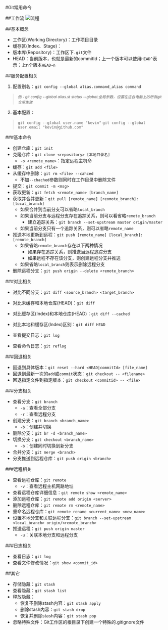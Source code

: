 #Git常用命令

##工作流
![流程](http://image.beekka.com/blog/2014/bg2014061202.jpg "流程")


##基本概念
+ 工作区(Working Directory)：工作项目目录
+ 缓存区(Index、Stage)：
+ 版本库(Repository)：工作区下`.git`文件
+ HEAD：当前版本，也就是最新的commitId；上一个版本可以使用`HEAD^`表示；上n个版本`HEAD~n`

##服务配置相关
1. 配置别名：`git config --global alias.command_alias command`
> <small>*例：git config --global alias.st status*</small>
> <small>*--global:全局参数，设置在这台电脑上的所有git仓库生效*</small>
2. 基本配置：
> `git config --global user.name "kevin"`
> `git config --global user.email "kevin@github.com"`


###基本命令
- 创建仓库：`git init`
- 克隆仓库：`git clone <repository> [本地目录名]`
	+ `-o <remote_name>`：指定远程主机命
- 缓存：`git add <file>`
- 从缓存中删除：`git rm <file> --cahced`
	+ 不加`--chached`参数则同时在工作目录中删除文件
- 提交：`git commit -m <msg>`
- 获取更新：`git fetch <remote_name> [branch_name]`
- 获取并合并更新：`git pull [remote_name] [reomote_branch]:[local_branch]`
	+ 如果合并到当前分支可以省略`local_branch`
	+ 如果当前分支与远程分支存在追踪关系，则可以看省略`remote_branch`
		* 建立追踪关系：`git branch --set-upstream master origin/master`
	+ 如果当前分支只有一个追踪关系，则可以省略`remote_name`
- 推送本地更新到远程：`git push [remote_name] [local_branch]:[remote_branch]`
	+ 如果省略`remote_branch`存在以下两种情况
		* 如果存在追踪关系，则推送当远程追踪分支
		* 如果远程不存在该分支，则创建远程分支并推送
	+ 如果省略`local_branch`则表示删除远程分支
- 删除远程分支：`git push origin --delete <remote_branch>`


###对比相关
- 对比不同分支：`git diff <source_branch> <target_branch>`
- 对比未缓存和本地仓库(HEAD)：`git diff`
- 对比缓存区(Index)和本地仓库(HEAD)：`git diff --cached`
- 对比本地和缓存区(Index)区别：`git diff HEAD`

- 查看提交日志：`git log`
- 查看命令日志：`git reflog`


###回退相关
- 回退到具体版本：`git reset --hard <HEAD|commitId> [file_name]`
- 回退到最新一次的`add`或`commit`状态：`git checkout -- <filename>`
- 回退指定文件到指定版本：`git checkout <commitid> -- <file>`


###分支相关
- 查看分支：`git branch`
	+ `-a`：查看全部分支
	+ `-r`：查看远程分支
- 创建分支：`git branch <branch_name>`
	+ `-b`：创建并切换
- 删除分支：`git br -d <branch_name>`
- 切换分支：`git checkout <branch_name>`
	+ `-b`：创建同时切换到新分支
- 合并分支：`git merge <branch>`
- 分支推送到远程仓库：`git push origin <branch>`

###远程相关
- 查看远程仓库：`git remote`
	+ `-v`：查看远程主机网路地址
- 查看远程仓库详细信息：`git remote show <remote_name>`
- 添加远程仓库：`git remote add origin <server>`
- 删除远程仓库：`git remote rm <remote_name>`
- 重命名远程仓库：`git remote rename <current_name> <new_name>`
- 设置本地分支和关联远程分支：`git branch --set-upstream <local_branch> origin/<remote_branch>`
- 推送远程：`git push origin master`
	+ `-u`：关联本地分支和远程分支

###日志相关
- 查看日志：`git log`
- 查看文件修改情况：`git show <commit_id>`

##其它
- 存储隐藏：`git stash`
- 查看隐藏：`git stash list`
- 释放隐藏：
	+ 恢复不删除stash内容：`git stash apply`
	+ 删除stash内容：`git stash drop`
	+ 恢复并删除stash内容：`git stash pop`
- 忽略特殊文件：Git工作区的根目录下创建一个特殊的.gitignore文件





















